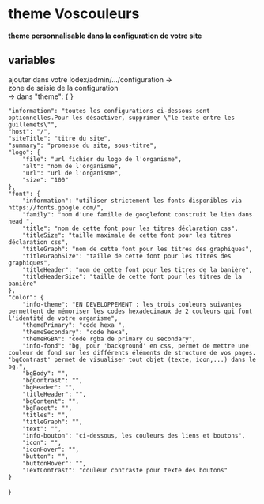 # theme Voscouleurs

**theme personnalisable dans la configuration de votre site**

## variables

ajouter dans votre lodex/admin/.../configuration ->  
zone de saisie de la configuration  
-> dans "theme": { }

    "information": "toutes les configurations ci-dessous sont optionnelles.Pour les désactiver, supprimer \"le texte entre les guillemets\"",
    "host": "/",
    "siteTitle": "titre du site",
    "summary": "promesse du site, sous-titre",
    "logo": {
        "file": "url fichier du logo de l'organisme",
        "alt": "nom de l'organisme",
        "url": "url de l'organisme",
        "size": "100"
    },
    "font": {
        "information": "utiliser strictement les fonts disponibles via https://fonts.google.com/",
        "family": "nom d'une famille de googlefont construit le lien dans head ",
        "title": "nom de cette font pour les titres déclaration css",
        "titleSize": "taille maximale de cette font pour les titres déclaration css",
        "titleGraph": "nom de cette font pour les titres des graphiques",
        "titleGraphSize": "taille de cette font pour les titres des graphiques",
        "titleHeader": "nom de cette font pour les titres de la banière",
        "titleHeaderSize": "taille de cette font pour les titres de la banière"
    },
    "color": {
        "info-theme": "EN DEVELOPPEMENT : les trois couleurs suivantes permettent de mémoriser les codes hexadecimaux de 2 couleurs qui font l'identité de votre organisme",
        "themePrimary": "code hexa ",
        "themeSecondary": "code hexa",
        "themeRGBA": "code rgba de primary ou secondary",
        "info-fond": "bg, pour 'background' en css, permet de mettre une couleur de fond sur les différents éléments de structure de vos pages. 'bgContrast' permet de visualiser tout objet (texte, icon,...) dans le bg.",
        "bgBody": "",
        "bgContrast": "",
        "bgHeader": "",
        "titleHeader": "",
        "bgContent": "",
        "bgFacet": "",
        "titles": "",
        "titleGraph": "",
        "text": "",
        "info-bouton": "ci-dessous, les couleurs des liens et boutons",
        "icon": "",
        "iconHover": "",
        "button": "",
        "buttonHover": "",
        "TextContrast": "couleur contraste pour texte des boutons"
    }

}

